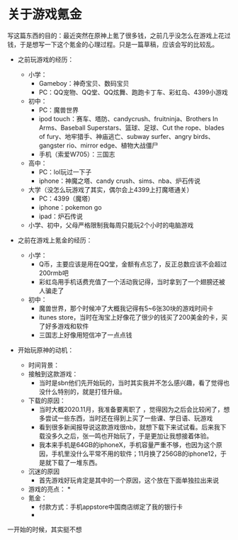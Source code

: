 # 关于游戏氪金

写这篇东西的目的：最近突然在原神上氪了很多钱，之前几乎没怎么在游戏上花过钱，于是想写一下这个氪金的心理过程。只是一篇草稿，应该会写的比较乱。

* 之前玩游戏的经历：
  * 小学：
    * Gameboy：神奇宝贝、数码宝贝
    * PC：QQ宠物、QQ堂、QQ炫舞、跑跑卡丁车、彩虹岛、4399小游戏
  * 初中：
    * PC：魔兽世界
    * ipod touch：赛车、塔防、candycrush、fruitninja、Brothers In Arms、Baseball Superstars、篮球、足球、Cut the rope、blades of fury、地牢猎手、神庙逃亡、subway surfer、angry birds、gangster rio、mirror edge、植物大战僵尸
    * 手机（索爱W705）：三国志
  * 高中：
    * PC：lol玩过一下子
    * iphone：神魔之塔、candy crush、sims、nba、炉石传说
  * 大学（没怎么玩游戏了其实，偶尔会上4399上打魔塔通关）
    * PC：4399（魔塔）
    * iphone：pokemon go
    * ipad：炉石传说
  * 小学、初中，父母严格限制我每周只能玩2个小时的电脑游戏
* 之前在游戏上氪金的经历：
  * 小学：
    * Q币，主要应该是用在QQ堂，金额有点忘了，反正总数应该不会超过200rmb吧
    * 彩虹岛用手机话费充值了一个活动我记得，当时拿到了一个翅膀还被人骗走了
  * 初中：
    * 魔兽世界，那个时候冲了大概我记得有5~6张30块的游戏时间卡
    * itunes store，当时在淘宝上好像花了很少的钱买了200美金的卡，买了好多游戏和软件
    * 三国志上好像用短信冲了一点点钱



* 开始玩原神的动机：
  * 时间背景：
  * 接触到这款游戏：
    * 当时是sbn他们先开始玩的，当时其实我并不怎么感兴趣，看了觉得也没什么特别的，就是打怪升级。
  * 下载的原因：
    * 当时大概2020.11月，我准备要离职了 ，觉得因为之后会比较闲了，想多尝试一些东西，当时还在得到上买了一些课、学日语、玩游戏
    * 看到很多新闻报导说这款游戏很nb，就想下载下来试试看。后来我下载没多久之后，张一鸣也开始玩了，于是更加让我想接着体验。
    * 我本来手机是64GB的iphoneX，手机容量严重不够，也因为这个原因，手机里没什么平常不用的软件；11月换了256GB的iphone12，于是就下载了一堆东西。
  * 沉迷的原因
    * 首先游戏好玩肯定是其中的一个原因，这个放在下面单独拉出来说
  * 游戏的亮点：
    * 
  * 氪金：
    * 付款方式：手机appstore中国商店绑定了我的银行卡
    * 

一开始的时候，其实挺不想

